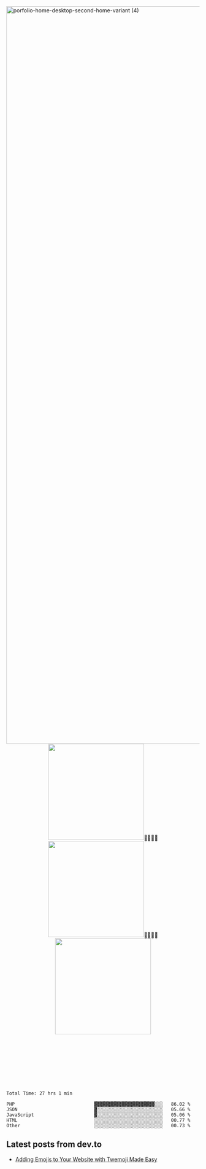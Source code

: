 <img width="1920" alt="porfolio-home-desktop-second-home-variant (4)" src="https://user-images.githubusercontent.com/44812120/231556360-1ee1d327-1a45-4bda-a93d-dd32a34149e4.png">

<div align="center">
<img width="250rem" src="https://user-images.githubusercontent.com/44812120/231559120-e89b8a77-72d1-4e31-b706-a65e06fddabe.png">᲼᲼᲼᲼<img width="250rem" src="https://user-images.githubusercontent.com/44812120/231559120-e89b8a77-72d1-4e31-b706-a65e06fddabe.png">᲼᲼᲼᲼<img width="250rem" src="https://user-images.githubusercontent.com/44812120/231559120-e89b8a77-72d1-4e31-b706-a65e06fddabe.png"> 

  
 </div>
 
 
 
 
 
 <br><br><br><br><br><br><br>
<!--START_SECTION:waka-->

```text
Total Time: 27 hrs 1 min

PHP                             ▓▓▓▓▓▓▓▓▓▓▓▓▓▓▓▓▓▓▓▓▓▓░░░   86.02 %
JSON                            ▓░░░░░░░░░░░░░░░░░░░░░░░░   05.66 %
JavaScript                      ▓░░░░░░░░░░░░░░░░░░░░░░░░   05.06 %
HTML                            ░░░░░░░░░░░░░░░░░░░░░░░░░   00.77 %
Other                           ░░░░░░░░░░░░░░░░░░░░░░░░░   00.73 %
```

<!--END_SECTION:waka-->

## Latest posts from dev.to
<!-- MEDIUM-STORY-LIST:START -->
- [Adding Emojis to Your Website with Twemoji Made Easy](https://dev.to/danielsebesta/adding-emojis-to-your-website-with-twemoji-made-easy-mc8)
<!-- MEDIUM-STORY-LIST:END -->

